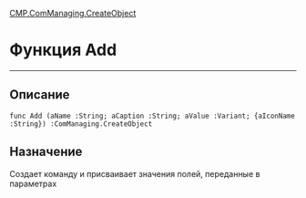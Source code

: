﻿---
Link: CMP.ComManaging.CreateObject.@Add
---

<!---  Навигация
[Имя проекта](#) :
-->
[CMP.ComManaging.CreateObject](Default)

# Функция Add
---

## Описание

    func Add (aName :String; aCaption :String; aValue :Variant; {aIconName :String}) :ComManaging.CreateObject

<!--
## Аргументы{#Args}

### Аргумент1

Описание аргумента 1
-->

## Назначение

Создает команду и присваивает значения полей, переданные в параметрах

<!--
## Пример

    Add...
-->

